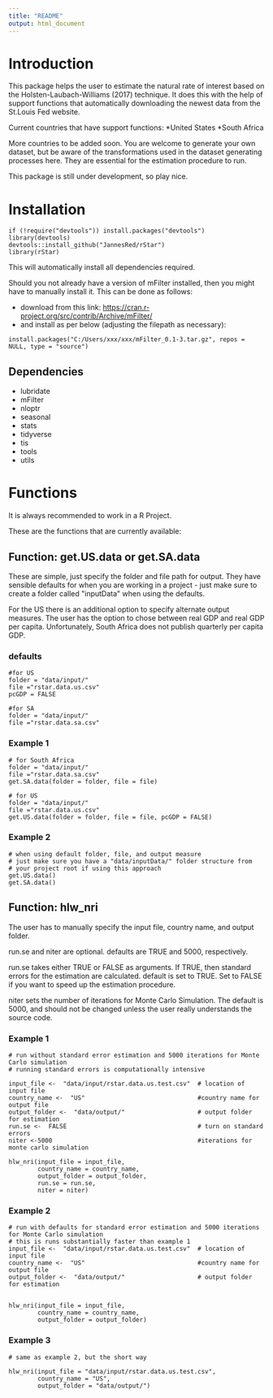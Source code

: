 ```yaml
---
title: "README"
output: html_document
---
```


# Introduction 

This package helps the user to estimate the natural rate of interest based on the Holsten-Laubach-Williams (2017) technique. It does this with the help of support functions that automatically downloading the newest data from the St.Louis Fed website.

Current countries that have support functions:
*United States
*South Africa

More countries to be added soon. You are welcome to generate your own dataset, but be aware of the transformations used in the dataset generating processes here. They are essential for the estimation procedure to run.

This package is still under development, so play nice.


# Installation

```{r}
if (!require("devtools")) install.packages("devtools")
library(devtools)
devtools::install_github("JannesRed/rStar")
library(rStar)
```

This will automatically install all dependencies required. 

Should you not already have a version of mFilter installed, then you might have to manually install it. This can be done as follows:
* download from this link: https://cran.r-project.org/src/contrib/Archive/mFilter/
* and install as per below (adjusting the filepath as necessary):

```{r}
install.packages("C:/Users/xxx/xxx/mFilter_0.1-3.tar.gz", repos = NULL, type = "source")
```
## Dependencies

*  lubridate
*  mFilter
*  nloptr
*  seasonal
*  stats
*  tidyverse
*  tis
*  tools
*  utils

# Functions

It is always recommended to work in a R Project. 

These are the functions that are currently available: 

## Function: get.US.data or get.SA.data

These are simple, just specify the folder and file path for output. They have sensible defaults for when you are working in a project - just make sure to create a folder called "inputData" when using the defaults. 

For the US there is an additional option to specify alternate output measures. The user has the option to chose between real GDP and real GDP per capita. Unfortunately, South Africa does not publish quarterly per capita GDP.

### defaults

```{r}
#for US
folder = "data/input/"
file ="rstar.data.us.csv" 
pcGDP = FALSE

#for SA
folder = "data/input/"
file ="rstar.data.sa.csv"
```

### Example 1

```{r}
# for South Africa
folder = "data/input/"
file ="rstar.data.sa.csv"
get.SA.data(folder = folder, file = file)

# for US
folder = "data/input/"
file ="rstar.data.us.csv" 
get.US.data(folder = folder, file = file, pcGDP = FALSE)
```

### Example 2

```{r}
# when using default folder, file, and output measure
# just make sure you have a "data/inputData/" folder structure from 
# your project root if using this approach
get.US.data()
get.SA.data()

```


## Function: hlw_nri

The user has to manually specify the input file, country name, and output folder. 

run.se and niter are optional. defaults are TRUE and 5000, respectively.

run.se takes either TRUE or FALSE as arguments. If TRUE, then standard errors for the estimation are calculated. default is set to TRUE. Set to FALSE if you want to speed up the estimation procedure.

niter sets the number of iterations for Monte Carlo Simulation. The default is 5000, and should not be changed unless the user really understands the source code.

### Example 1

```{r}
# run without standard error estimation and 5000 iterations for Monte Carlo simulation
# running standard errors is computationally intensive

input_file <-  "data/input/rstar.data.us.test.csv"  # location of input file
country_name <-  "US"                               #country name for output file
output_folder <-  "data/output/"                    # output folder for estimation
run.se <-  FALSE                                    # turn on standard errors
niter <-5000                                        #iterations for monte carlo simulation

hlw_nri(input_file = input_file,
        country_name = country_name,
        output_folder = output_folder,
        run.se = run.se,
        niter = niter)
```

### Example 2

```{r}
# run with defaults for standard error estimation and 5000 iterations for Monte Carlo simulation
# this is runs substantially faster than example 1
input_file <-  "data/input/rstar.data.us.test.csv"  # location of input file
country_name <-  "US"                               #country name for output file
output_folder <-  "data/output/"                    # output folder for estimation


hlw_nri(input_file = input_file,
        country_name = country_name,
        output_folder = output_folder)
```

### Example 3

```{r}
# same as example 2, but the short way

hlw_nri(input_file = "data/input/rstar.data.us.test.csv",
        country_name = "US",
        output_folder = "data/output/")
```
